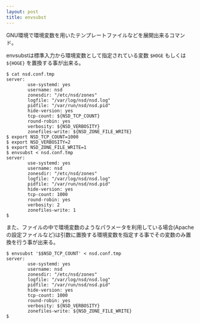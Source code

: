 ```yaml
---
layout: post
title: envsubst
---
```


GNU環境で環境変数を用いたテンプレートファイルなどを展開出来るコマンド。

envsubstは標準入力から環境変数として指定されている変数 `$HOGE` もしくは `${HOGE}` を置換する事が出来る。
```
$ cat nsd.conf.tmp
server:
        use-systemd: yes
        username: nsd
        zonesdir: "/etc/nsd/zones"
        logfile: "/var/log/nsd/nsd.log"
        pidfile: "/var/run/nsd/nsd.pid"
        hide-version: yes
        tcp-count: ${NSD_TCP_COUNT}
        round-robin: yes
        verbosity: ${NSD_VERBOSITY}
        zonefiles-write: ${NSD_ZONE_FILE_WRITE}
$ export NSD_TCP_COUNT=1000
$ export NSD_VERBOSITY=2
$ export NSD_ZONE_FILE_WRITE=1
$ envsubst < nsd.conf.tmp
server:
        use-systemd: yes
        username: nsd
        zonesdir: "/etc/nsd/zones"
        logfile: "/var/log/nsd/nsd.log"
        pidfile: "/var/run/nsd/nsd.pid"
        hide-version: yes
        tcp-count: 1000
        round-robin: yes
        verbosity: 2
        zonefiles-write: 1
$
```

また、ファイルの中で環境変数のようなパラメータを利用している場合(Apacheの設定ファイルなど)は引数に置換する環境変数を指定する事でその変数のみ置換を行う事が出来る。
```
$ envsubst '$$NSD_TCP_COUNT' < nsd.conf.tmp
server:
        use-systemd: yes
        username: nsd
        zonesdir: "/etc/nsd/zones"
        logfile: "/var/log/nsd/nsd.log"
        pidfile: "/var/run/nsd/nsd.pid"
        hide-version: yes
        tcp-count: 1000
        round-robin: yes
        verbosity: ${NSD_VERBOSITY}
        zonefiles-write: ${NSD_ZONE_FILE_WRITE}
$
```